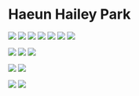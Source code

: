 # Haeun Hailey Park
<img src="https://img.shields.io/badge/JAVA-1126AB?style=flat&logo=Java&logoColor=white"/></a>
<img src="https://img.shields.io/badge/JavaScript-yellow?style=flat&logo=JavaScript&logoColor=white"/></a>
<img src="https://img.shields.io/badge/Spring-orange?style=flat&logo=Spring&logoColor=white"/></a>
<img src="https://img.shields.io/badge/Python-3766AB?style=flat&logo=Python&logoColor=white"/></a>
<img src="https://img.shields.io/badge/Oracle-F80000?style=flat&logo=Oracle&logoColor=white"/></a>
<img src="https://img.shields.io/badge/HTML5-pink?style=flat&logo=Html&logoColor=white"/></a>
<img src="https://img.shields.io/badge/CSS3-4287f5?style=flat&logo=Css&logoColor=white"/></a>

<img src="https://img.shields.io/badge/Bootstrap-green?style=flat&logo=Bootstrap&logoColor=white"/></a>
<img src="https://img.shields.io/badge/jQuery-4287f5?style=flat&logo=jQuery&logoColor=white"/></a>
<img src="https://img.shields.io/badge/Apache Tomcat-E8E8E8?style=flat&logo=Apache&logoColor=white"/></a>

<img src="https://img.shields.io/badge/Eclipse-2C2255?style=flat&logo=Eclipse&logoColor=white"/></a>
<img src="https://img.shields.io/badge/Maven-aea3d6?style=flat&logo=ApacheMaven&logoColor=white"/></a>

<img src="https://img.shields.io/badge/SVN-809CC9?style=flat&logo=Subversion&logoColor=white"/></a>
<img src="https://img.shields.io/badge/GitHub-181717?style=flat&logo=GitHub&logoColor=white"/></a>
